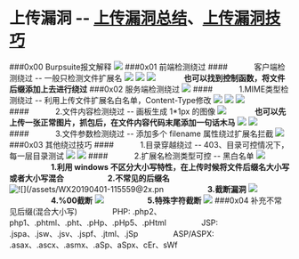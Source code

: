 # 上传漏洞 -- [上传漏洞总结](https://www.andseclab.com/2018/12/01/%E4%B8%8A%E4%BC%A0%E6%BC%8F%E6%B4%9E%E6%94%BB%E5%87%BB%E6%80%BB%E7%BB%93/)、[上传漏洞技巧](https://blog.csdn.net/a15803617402/article/details/83003152)
###0x00 Burpsuite报文解释
![](/assets/165BC275DAF6A223E3B8A8BCAE7406E5.jpg)
###0x01 前端检测绕过
####&nbsp;&nbsp;&nbsp;&nbsp;&nbsp;&nbsp;&nbsp;&nbsp;&nbsp;&nbsp;&nbsp;&nbsp;客户端检测绕过 -- 一般只检测文件扩展名
![](/assets/26CCFF8A03E5D2EDBECC3D73EEDC8E9E.png)
![](/assets/39B17F43ECC2EBBE50BE035F68CC111F.jpg)
![](/assets/EA98209121D004407CB454136B638AC8.png)
&nbsp;&nbsp;&nbsp;&nbsp;&nbsp;&nbsp;&nbsp;&nbsp;&nbsp;&nbsp;&nbsp;&nbsp;**也可以找到控制函数，将文件后缀添加上去进行绕过**
###0x02 服务端检测绕过
![](/assets/CFCAF2D29537149133FA48782BC548AB.png)
####&nbsp;&nbsp;&nbsp;&nbsp;&nbsp;&nbsp;&nbsp;&nbsp;&nbsp;&nbsp;&nbsp;&nbsp;1.MIME类型检测绕过 -- 利用上传文件扩展名白名单，Content-Type修改
![](/assets/EECBADAFDDE510A581B45435073EF64F.png)
![](/assets/D0AFD54E7643628E868252C9AAA34BE0.png)
![](/assets/B99492B429E94D7ADA75FC00C460B902.png)
####&nbsp;&nbsp;&nbsp;&nbsp;&nbsp;&nbsp;&nbsp;&nbsp;&nbsp;&nbsp;&nbsp;&nbsp;2.文件内容检测绕过 -- 画板生成 1*1px 的图像
![](/assets/364D4AAB3C4557E8BE2152DE8A842832.png)
&nbsp;&nbsp;&nbsp;&nbsp;&nbsp;&nbsp;&nbsp;&nbsp;&nbsp;&nbsp;&nbsp;&nbsp;**也可以先上传一张正常图片，抓包后，在文件内容代码末尾添加一句话木马**
![](/assets/WX20190401-112025@2x.png)
![](/assets/B4369CB0B82E4DD61EBACD785FD59CBC.png)
####&nbsp;&nbsp;&nbsp;&nbsp;&nbsp;&nbsp;&nbsp;&nbsp;&nbsp;&nbsp;&nbsp;&nbsp;3.文件参数检测绕过 -- 添加多个 filename 属性绕过扩展名拦截
![](/assets/E61BBEFA96F807CBC994888B2145F8B2.png)
###0x03 其他绕过技巧
####&nbsp;&nbsp;&nbsp;&nbsp;&nbsp;&nbsp;&nbsp;&nbsp;&nbsp;&nbsp;&nbsp;&nbsp;1.目录穿越绕过 -- 403、目录可控情况下，每一层目录测试
![](/assets/347A990B43ED15FA221D46C4CA549D92.png)
![](/assets/D0A43F246125AADC3154BC5A7858DD6C.jpg)
####&nbsp;&nbsp;&nbsp;&nbsp;&nbsp;&nbsp;&nbsp;&nbsp;&nbsp;&nbsp;&nbsp;&nbsp;2.扩展名检测类型可控 -- 黑白名单
![](/assets/WX20190401-133031@2x.png)
&nbsp;&nbsp;&nbsp;&nbsp;&nbsp;&nbsp;&nbsp;&nbsp;&nbsp;&nbsp;&nbsp;&nbsp;&nbsp;&nbsp;&nbsp;&nbsp;&nbsp;&nbsp;&nbsp;**1.利用 windows 不区分大小写特性，在上传时候将文件后缀名大小写或者大小写混合**
&nbsp;&nbsp;&nbsp;&nbsp;&nbsp;&nbsp;&nbsp;&nbsp;&nbsp;&nbsp;&nbsp;&nbsp;&nbsp;&nbsp;&nbsp;&nbsp;&nbsp;&nbsp;&nbsp;**2.不常见的后缀名**
![![](/assets/WX20190401-115559@2x.pn](/assets/WX20190401-115730@2x.png)
&nbsp;&nbsp;&nbsp;&nbsp;&nbsp;&nbsp;&nbsp;&nbsp;&nbsp;&nbsp;&nbsp;&nbsp;&nbsp;&nbsp;&nbsp;&nbsp;&nbsp;&nbsp;&nbsp;**3.截断漏洞**
![](/assets/WX20190401-132149@2x.png)
&nbsp;&nbsp;&nbsp;&nbsp;&nbsp;&nbsp;&nbsp;&nbsp;&nbsp;&nbsp;&nbsp;&nbsp;&nbsp;&nbsp;&nbsp;&nbsp;&nbsp;&nbsp;&nbsp;**4.%00截断**
![](/assets/WX20190401-132640@2x.png)
&nbsp;&nbsp;&nbsp;&nbsp;&nbsp;&nbsp;&nbsp;&nbsp;&nbsp;&nbsp;&nbsp;&nbsp;&nbsp;&nbsp;&nbsp;&nbsp;&nbsp;&nbsp;&nbsp;**5.特殊字符截断**
![](/assets/WX20190401-132803@2x.png)
###0x04 补充不常见后缀(混合大小写)
&nbsp;&nbsp;&nbsp;&nbsp;&nbsp;&nbsp;&nbsp;&nbsp;&nbsp;&nbsp;&nbsp;&nbsp;&nbsp;&nbsp;&nbsp;PHP: .php2、php1、.phtml、.pht、.pHp、.pHp5、.pHtml
&nbsp;&nbsp;&nbsp;&nbsp;&nbsp;&nbsp;&nbsp;&nbsp;&nbsp;&nbsp;&nbsp;&nbsp;&nbsp;&nbsp;&nbsp;JSP: .jspa、.jsw、.jsv、.jspf、.jtml、.jSp
&nbsp;&nbsp;&nbsp;&nbsp;&nbsp;&nbsp;&nbsp;&nbsp;&nbsp;&nbsp;&nbsp;&nbsp;&nbsp;&nbsp;&nbsp;ASP/ASPX: .asax、.ascx、.asmx、.aSp、aSpx、cEr、sWf














